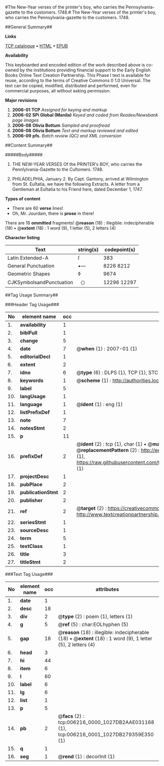 #The New-Year verses of the printer's boy, who carries the Pennsylvania-gazette to the customers. 1748.#
The New-Year verses of the printer's boy, who carries the Pennsylvania-gazette to the customers. 1748.

##General Summary##

**Links**

[TCP catalogue](http://www.ota.ox.ac.uk/tcp/)  • 
[HTML](http://tei.it.ox.ac.uk/tcp/Texts-HTML/free/N04/N04964.html)  • 
[EPUB](http://tei.it.ox.ac.uk/tcp/Texts-EPUB/free/N04/N04964.epub)

**Availability**

This keyboarded and encoded edition of the
	       work described above is co-owned by the institutions
	       providing financial support to the Early English Books
	       Online Text Creation Partnership. This Phase I text is
	       available for reuse, according to the terms of Creative
	       Commons 0 1.0 Universal. The text can be copied,
	       modified, distributed and performed, even for
	       commercial purposes, all without asking permission.

**Major revisions**

1. __2006-01__ __TCP__ *Assigned for keying and markup*
1. __2006-02__ __SPi Global (Manila)__ *Keyed and coded from Readex/Newsbank page images*
1. __2006-08__ __Olivia Bottum__ *Sampled and proofread*
1. __2006-08__ __Olivia Bottum__ *Text and markup reviewed and edited*
1. __2006-09__ __pfs.__ *Batch review (QC) and XML conversion*

##Content Summary##

#####Body#####

1. THE NEW-YEAR VERSES Of the PRINTER's BOY, who carries the Pennſylvania-Gazette to the Cuſtomers. 1748.

1. PHILADELPHIA, January 2. By Capt. Gantony, arrived at Wilmington from St. Euſtatia, we have the following Extracts. A letter from a Gentleman at Euſtatia to his Friend here, dated
December 1, 1747.

**Types of content**

  * There are 60 **verse** lines!
  * Oh, Mr. Jourdain, there is **prose** in there!

There are 18 **ommitted** fragments! 
 @__reason__ (18) : illegible: indecipherable (18)  •  @__extent__ (18) : 1 word (9), 1 letter (5), 2 letters (4)

**Character listing**


|Text|string(s)|codepoint(s)|
|---|---|---|
|Latin Extended-A|ſ|383|
|General Punctuation|•—|8226 8212|
|Geometric Shapes|◊|9674|
|CJKSymbolsandPunctuation|〈〉|12296 12297|

##Tag Usage Summary##

###Header Tag Usage###

|No|element name|occ|attributes|
|---|---|---|---|
|1.|__availability__|1||
|2.|__biblFull__|1||
|3.|__change__|5||
|4.|__date__|7| @__when__ (1) : 2007-01 (1)|
|5.|__editorialDecl__|1||
|6.|__extent__|2||
|7.|__idno__|6| @__type__ (6) : DLPS (1), TCP (1), STC (1), NOTIS (1), IMAGE-SET (1), EVANS-CITATION (1)|
|8.|__keywords__|1| @__scheme__ (1) : http://authorities.loc.gov/ (1)|
|9.|__label__|5||
|10.|__langUsage__|1||
|11.|__language__|1| @__ident__ (1) : eng (1)|
|12.|__listPrefixDef__|1||
|13.|__note__|7||
|14.|__notesStmt__|2||
|15.|__p__|11||
|16.|__prefixDef__|2| @__ident__ (2) : tcp (1), char (1)  •  @__matchPattern__ (2) : ([0-9\-]+):([0-9IVX]+) (1), (.+) (1)  •  @__replacementPattern__ (2) : http://eebo.chadwyck.com/downloadtiff?vid=$1&page=$2 (1), https://raw.githubusercontent.com/textcreationpartnership/Texts/master/tcpchars.xml#$1 (1)|
|17.|__projectDesc__|1||
|18.|__pubPlace__|2||
|19.|__publicationStmt__|2||
|20.|__publisher__|2||
|21.|__ref__|2| @__target__ (2) : https://creativecommons.org/publicdomain/zero/1.0/ (1), http://www.textcreationpartnership.org/docs/. (1)|
|22.|__seriesStmt__|1||
|23.|__sourceDesc__|1||
|24.|__term__|5||
|25.|__textClass__|1||
|26.|__title__|3||
|27.|__titleStmt__|2||


###Text Tag Usage###

|No|element name|occ|attributes|
|---|---|---|---|
|1.|__date__|1||
|2.|__desc__|18||
|3.|__div__|2| @__type__ (2) : poem (1), letters (1)|
|4.|__g__|5| @__ref__ (5) : char:EOLhyphen (5)|
|5.|__gap__|18| @__reason__ (18) : illegible: indecipherable (18)  •  @__extent__ (18) : 1 word (9), 1 letter (5), 2 letters (4)|
|6.|__head__|3||
|7.|__hi__|44||
|8.|__item__|6||
|9.|__l__|60||
|10.|__label__|6||
|11.|__lg__|6||
|12.|__list__|1||
|13.|__p__|5||
|14.|__pb__|2| @__facs__ (2) : tcp:006216_0000_1027DB2AAE031168 (1), tcp:006216_0001_1027DB279359E350 (1)|
|15.|__q__|1||
|16.|__seg__|1| @__rend__ (1) : decorInit (1)|
